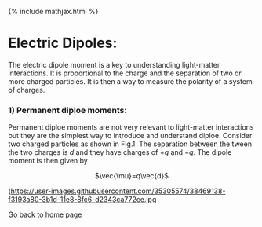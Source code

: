 {% include mathjax.html %}

# Electric Dipoles:

The electric dipole moment is a key to understanding light-matter interactions. It is proportional to the charge and the separation of two or more charged particles. It is then a way to measure the polarity of a system of charges. 

### 1) Permanent diploe moments:
Permanent diploe moments are not very relevant to light-matter interactions but they are the simplest way to introduce and understand diploe. Consider two charged particles as shown in Fig.1. The separation between the tween the two charges is $d$ and they have charges of $+q$ and $-q$. The dipole moment is then given by

<p align="center">$\vec{\mu}=q\vec{d}$</p>


(https://user-images.githubusercontent.com/35305574/38469138-f3193a80-3b1d-11e8-8fc6-d2343ca772ce.jpg


[Go back to home page](/README.md)
